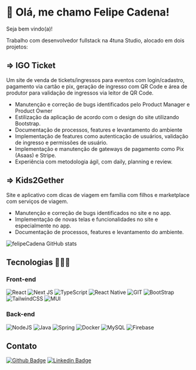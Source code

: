 <!--
**felipeCadena/felipeCadena** is a ✨ _special_ ✨ repository because its `README.md` (this file) appears on your GitHub profile.
-->
<h1> 👋 Olá, me chamo Felipe Cadena!</h1>

<p>Seja bem vindo(a)!</p>

<p>Trabalho com desenvolvedor fullstack na 4tuna Studio, alocado em dois projetos:</p>

<h2>⇒ IGO Ticket</h2>
<p>Um site de venda de tickets/ingressos para eventos com login/cadastro, pagamento via cartão e pix, geração de ingresso com QR Code e área de produtor para validação de ingressos via leitor de QR Code.</p>

- Manutenção e correção de bugs identificados pelo Product Manager e Product Owner
- Estilização da aplicação de acordo com o design do site utilizando Bootstrap.
- Documentação de processos, features e levantamento do ambiente
- Implementação de features como autenticação de usuários, validação de ingresso e permissões de usuário.
- Implementação e manutenção de gateways de pagamento como Pix (Asaas) e Stripe.
- Experiência com metodologia ágil, com daily, planning e review.

<h2>⇒ Kids2Gether</h2>
<p>Site e aplicativo com dicas de viagem em família com filhos e marketplace com serviços de viagem.</p>

- Manutenção e correção de bugs identificados no site e no app.
- Implementação de novas telas e funcionalidades no site e especialmente no app.
- Documentação de processos, features e levantamento do ambiente.

![felipeCadena GitHub stats](https://github-readme-stats.vercel.app/api?username=felipeCadena&show_icons=true&theme=tokyonight)

<h2>Tecnologias 👨🏻‍💻</h2>

<h3>Front-end</h3>

![React](https://img.shields.io/badge/React-20232A?style=for-the-badge&logo=react&logoColor=61DAFB)
![Next JS](https://img.shields.io/badge/Next-black?style=for-the-badge&logo=next.js&logoColor=white)
![TypeScript](https://img.shields.io/badge/TypeScript-007ACC?style=for-the-badge&logo=typescript&logoColor=white)
![React Native](https://img.shields.io/badge/react_native-%2320232a.svg?style=for-the-badge&logo=react&logoColor=%2361DAFB)
![GIT](https://img.shields.io/badge/Git-E34F26?style=for-the-badge&logo=git&logoColor=white)
![BootStrap](https://img.shields.io/badge/Bootstrap-563D7C?style=for-the-badge&logo=bootstrap&logoColor=white)
![TailwindCSS](https://img.shields.io/badge/tailwindcss-%2338B2AC.svg?style=for-the-badge&logo=tailwind-css&logoColor=white)
![MUI](https://img.shields.io/badge/MUI-%230081CB.svg?style=for-the-badge&logo=mui&logoColor=white)

<h3>Back-end</h3>

![NodeJS](https://img.shields.io/badge/Node.js-43853D?style=for-the-badge&logo=node.js&logoColor=white)
![Java](https://img.shields.io/badge/java-%23ED8B00.svg?style=for-the-badge&logo=openjdk&logoColor=white)
![Spring](https://img.shields.io/badge/spring-%236DB33F.svg?style=for-the-badge&logo=spring&logoColor=white)
![Docker](https://img.shields.io/badge/docker-%230db7ed.svg?style=for-the-badge&logo=docker&logoColor=white)
![MySQL](https://img.shields.io/badge/mysql-4479A1.svg?style=for-the-badge&logo=mysql&logoColor=white)
![Firebase](https://img.shields.io/badge/firebase-%23039BE5.svg?style=for-the-badge&logo=firebase)

<h2>Contato</h2>

[![Github Badge](https://img.shields.io/badge/GitHub-100000?style=for-the-badge&logo=github&logoColor=white&link=https://github.com/felipecadena)](https://github.com/felipecadena)
[![Linkedin Badge](https://img.shields.io/badge/LinkedIn-0077B5?style=for-the-badge&logo=linkedin&logoColor=white&link=https://www.linkedin.com/in/felipe-caden/)](https://www.linkedin.com/in/felipe-caden/)
